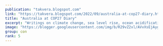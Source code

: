 ```yaml
---
publication: "takvera.blogspot.com"
link: "https://takvera.blogspot.com/2022/09/australia-at-cop27-diary.html"
title: "Australia at COP27 Diary"
excerpt: "Writings on climate change, sea level rise, ocean acidification, biodiversity loss, climate adaptation & protests from a Melbourne Citizen Journalist."
image: "https://blogger.googleusercontent.com/img/b/R29vZ2xl/AVvXsEjAygcLbUDglJtUREWLk-xU7Xf-lmwJseD4CB6SZ__ZyRITTI2T6FiYecHkkpiFuvtBLu9Rr1jUMUqe8PyH1IcppkC72gS71PYT_43OpmFhNBz5QZzirs39XEcYpqvQR87LcHAYCZrnopgNEz-hLW7WCQk4NJql3MM1qqfz8E_cWPWz-cEpngg3nokE/w1200-h630-p-k-no-nu/2022-11-11-CAT-gas-expansion.png"
group: con
rank: 5
---
```

